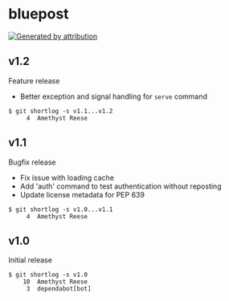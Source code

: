 bluepost
========

[![Generated by attribution][attribution-badge]][attribution-url]


v1.2
----

Feature release

- Better exception and signal handling for `serve` command

```text
$ git shortlog -s v1.1...v1.2
     4	Amethyst Reese
```


v1.1
----

Bugfix release

- Fix issue with loading cache
- Add 'auth' command to test authentication without reposting
- Update license metadata for PEP 639

```text
$ git shortlog -s v1.0...v1.1
     4	Amethyst Reese
```


v1.0
----

Initial release

```text
$ git shortlog -s v1.0
    10	Amethyst Reese
     3	dependabot[bot]
```

[attribution-badge]:
    https://img.shields.io/badge/generated%20by-attribution-informational
[attribution-url]: https://attribution.omnilib.dev
